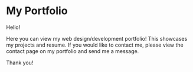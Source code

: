 # My Portfolio
Hello! 

Here you can view my web design/development portfolio! This showcases my projects and resume. If you would like to contact me, please view the contact page on my portfolio and send me a message. 

Thank you!


[](https://zabrown.com/img/about-img.png)

